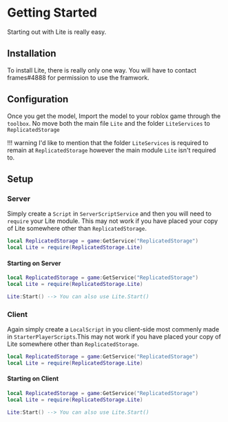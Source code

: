 # Getting Started
Starting out with Lite is really easy. 

## Installation
To install Lite, there is really only one way. You will have to contact frames#4888 for permission to use the framwork.

## Configuration
Once you get the model, Import the model to your roblox game through the `toolbox`. No move both the main file `Lite` and the folder `LiteServices` to `ReplicatedStorage`

!!! warning
    I'd like to mention that the folder `LiteServices` is required to remain at `ReplicatedStorage` however the main module `Lite` isn't required to.

## Setup
### Server
Simply create a `Script` in `ServerScriptService` and then you will need to `require` your Lite module. This may not work if you have placed your copy of Lite somewhere other than `ReplicatedStorage`.
```lua
local ReplicatedStorage = game:GetService("ReplicatedStorage")
local Lite = require(ReplicatedStorage.Lite)
```
#### Starting on Server
```lua
local ReplicatedStorage = game:GetService("ReplicatedStorage")
local Lite = require(ReplicatedStorage.Lite)

Lite:Start() --> You can also use Lite.Start()
```
### Client
Again simply create a `LocalScript` in you client-side most commenly made in `StarterPlayerScripts`.This may not work if you have placed your copy of Lite somewhere other than `ReplicatedStorage`.
```lua
local ReplicatedStorage = game:GetService("ReplicatedStorage")
local Lite = require(ReplicatedStorage.Lite)
```
#### Starting on Client
```lua
local ReplicatedStorage = game:GetService("ReplicatedStorage")
local Lite = require(ReplicatedStorage.Lite)

Lite:Start() --> You can also use Lite.Start()
```
